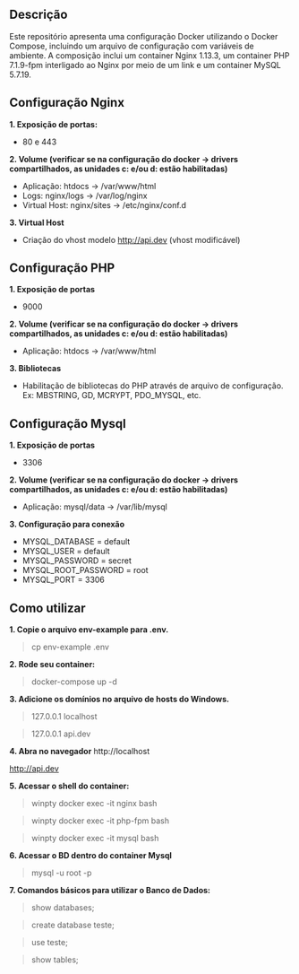 ## Descrição

Este repositório apresenta uma configuração Docker utilizando o Docker Compose, incluindo um arquivo de configuração com variáveis de ambiente. A composição inclui um container Nginx
1.13.3, um container PHP 7.1.9-fpm interligado ao Nginx por meio de um link e um container MySQL 5.7.19.

## Configuração Nginx

**1. Exposição de portas:**
- 80 e 443

**2. Volume (verificar se na configuração do docker -> drivers compartilhados, as unidades c: e/ou d: estão habilitadas)**
- Aplicação: htdocs -> /var/www/html
- Logs: nginx/logs -> /var/log/nginx
- Virtual Host: nginx/sites -> /etc/nginx/conf.d
	
**3. Virtual Host**
- Criação do vhost modelo http://api.dev (vhost modificável)

## Configuração PHP

**1. Exposição de portas**
- 9000

**2. Volume (verificar se na configuração do docker -> drivers compartilhados, as unidades c: e/ou d: estão habilitadas)**
- Aplicação: htdocs -> /var/www/html
	
**3. Bibliotecas**
- Habilitação de bibliotecas do PHP através de arquivo de configuração. Ex: MBSTRING, GD, MCRYPT, PDO_MYSQL, etc.
	
## Configuração Mysql

**1. Exposição de portas**
- 3306

**2. Volume (verificar se na configuração do docker -> drivers compartilhados, as unidades c: e/ou d: estão habilitadas)**
- Aplicação: mysql/data -> /var/lib/mysql

**3. Configuração para conexão**
- MYSQL_DATABASE = default
- MYSQL_USER = default
- MYSQL_PASSWORD  = secret
- MYSQL_ROOT_PASSWORD = root
- MYSQL_PORT = 3306
	
## Como utilizar
**1. Copie o arquivo env-example para .env.**
> cp env-example .env 

**2. Rode seu container:**
> docker-compose up -d

**3. Adicione os domínios no arquivo de hosts do Windows.**
> 127.0.0.1 localhost

> 127.0.0.1 api.dev

**4. Abra no navegador**
http://localhost

http://api.dev

**5. Acessar o shell do container:**
> winpty docker exec -it nginx bash

> winpty docker exec -it php-fpm bash

> winpty docker exec -it mysql bash

**6. Acessar o BD dentro do container Mysql**
> mysql -u root -p

**7. Comandos básicos para utilizar o Banco de Dados:**
> show databases;

> create database teste;

> use teste;

> show tables;
